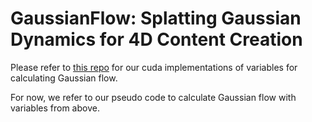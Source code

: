# GaussianFlow: Splatting Gaussian Dynamics for 4D Content Creation

Please refer to [this repo](https://github.com/Zerg-Overmind/diff-gaussian-rasterization) for our cuda implementations of variables for calculating Gaussian flow.

For now, we refer to our pseudo code to calculate Gaussian flow with variables from above. 
